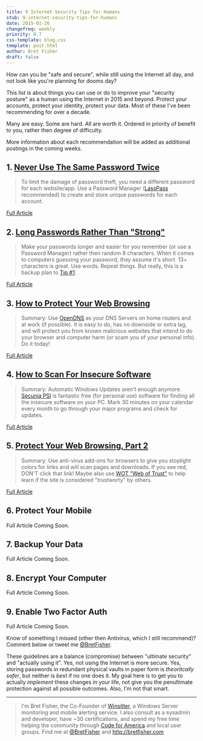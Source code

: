```yaml
---
title: 9 Internet Security Tips for Humans
stub: 9-internet-security-tips-for-humans
date: 2015-01-26
changefreq: weekly
priority: 0.7
css-template: blog.css
template: post.html
author: Bret Fisher
draft: false
---
```


How can you be "safe and secure", while still using the Internet all day, and not look like you're planning for dooms day?

This list is about things you can use or do to improve your "security posture" as a human using the Internet in 2015 and beyond. Protect your accounts, protect your identity, protect your data. Most of these I've been recommending for over a decade.

Many are easy. Some are hard. All are worth it. Ordered in priority of benefit to you, rather then degree of difficulty.

More information about each recommendation will be added as additional postings in the coming weeks.

## 1. [Never Use The Same Password Twice](/2015/01/27/never-use-the-same-password-twice/)
>To limit the damage of password theft, you need a different password for each website/app. Use a Password Manager ([LassPass](https://lastpass.com) recommended) to create and store unique passwords for each account.

[Full Article](/2015/01/27/never-use-the-same-password-twice/)

## 2. [Long Passwords Rather Than "Strong"](/2015/02/02/long-passwords-rather-than-strong/)
>Make your passwords longer and easier for you remember (or use a Password Manager) rather then random 8 characters. When it comes to computers guessing your password, they assume it's short. 13+ characters is great. Use words. Repeat things. But really, this is a backup plan to [Tip #1](/2015/01/27/never-use-the-same-password-twice/).

[Full Article](/2015/02/02/long-passwords-rather-than-strong/)

## 3. [How to Protect Your Web Browsing](/2015/02/09/how-to-protect-your-web-browsing)

>Summary: Use [OpenDNS](https://www.opendns.com/home-internet-security/opendns-ip-addresses/) as your DNS Servers on home routers and at work (if possible). It is easy to do, has no downside or extra lag, and will protect you from known malicious websites that intend to do your browser and computer harm (or scam you of your personal info). Do it today!

[Full Article](/2015/02/09/how-to-protect-your-web-browsing)

## 4. [How to Scan For Insecure Software](/2015/02/16/how-to-scan-your-computer-for-insecure-software)

> Summary: Automatic Windows Updates aren't enough anymore. [Secunia PSI](http://secunia.com/products/consumer/) is fantastic free (for personal use) software for finding all the insecure software on your PC. Mark 30 minutes on your calendar every month to go through your major programs and check for updates.

[Full Article](/2015/02/16/how-to-scan-your-computer-for-insecure-software)


## 5. [Protect Your Web Browsing, Part 2](/2015/02/25/protect-your-web-browsing-pt2)

> Summary: Use anti-virus add-ons for browsers to give you stoplight colors for links and will scan pages and downloads. If you see red, DON'T click that link! Maybe also use [WOT "Web of Trust"](https://www.mywot.com/) to help learn if the site is considered "trustworty" by others.

[Full Article](/2015/02/25/protect-your-web-browsing-pt2)

## 6. Protect Your Mobile

Full Article Coming Soon.

## 7. Backup Your Data

Full Article Coming Soon.

## 8. Encrypt Your Computer

Full Article Coming Soon.

## 9. Enable Two Factor Auth

Full Article Coming Soon.

Know of something I missed (other then Antivirus, which I still recommend)? Comment below or tweet me [@BretFisher](https://twitter.com/bretfisher).

These guidelines are a balance (compromise) between "ultimate security" and "actually using it". Yes, not using the Internet is more secure. Yes, storing passwords in redundant physical vaults in paper form is *theoritcally safer*, but neither is *best* if no one does it. My goal here is to get you to actually *implement* these changes in your life, not give you the penultimate protection against all possible outcomes. Also, I'm not that smart.

-----

> I'm Bret Fisher, the Co-Founder of [Winsitter](http://winsitter.com), a Windows Server monitoring and mobile alerting service. I also consult as a sysadmin and developer, have ~30 certifications, and spend my free time helping the community through [Code for America](http://codeforamerica.org) and local user groups. Find me at [@BretFisher](https://twitter.com/bretfisher) and http://bretfisher.com
